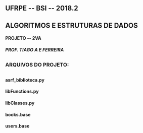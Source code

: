 ## **UFRPE -- BSI -- 2018.2**
## **ALGORITMOS E ESTRUTURAS DE DADOS**
#### **PROJETO -- 2VA**
#### *PROF. TIAGO A E FERREIRA*
##
##
### ARQUIVOS DO PROJETO:
##
#### asrf_biblioteca.py
#### libFunctions.py
#### libClasses.py
#### books.base
#### users.base
